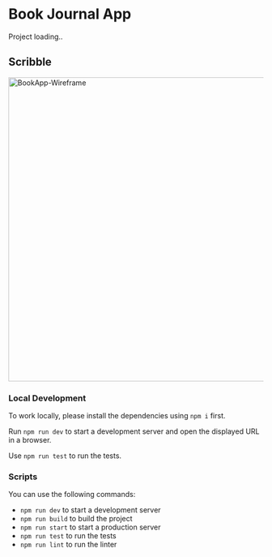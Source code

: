 # Book Journal App

Project loading..

## Scribble

<img width="600" alt="BookApp-Wireframe" src="https://github.com/ninagw/book-journal-app/assets/150810914/8cfa34fd-9115-4f2d-9b23-ffcff8b51341">

### Local Development

To work locally, please install the dependencies using `npm i` first.

Run `npm run dev` to start a development server and open the displayed URL in a browser.

Use `npm run test` to run the tests.

### Scripts

You can use the following commands:

- `npm run dev` to start a development server
- `npm run build` to build the project
- `npm run start` to start a production server
- `npm run test` to run the tests
- `npm run lint` to run the linter
